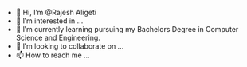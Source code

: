 - 👋 Hi, I’m @Rajesh Aligeti
- 👀 I’m interested in ...
- 🌱 I’m currently learning pursuing my Bachelors Degree in Computer Science and Engineering.
- 💞️ I’m looking to collaborate on ...
- 📫 How to reach me ...

<!---
Rajeshaligeti/Rajeshaligeti is a ✨ special ✨ repository because its `README.md` (this file) appears on your GitHub profile.
You can click the Preview link to take a look at your changes.
--->

